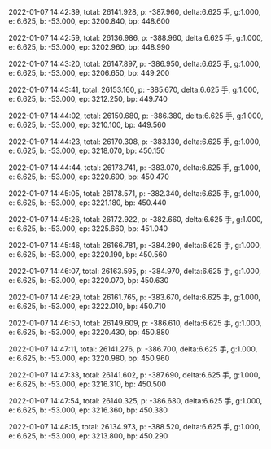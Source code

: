 2022-01-07 14:42:39, total: 26141.928, p: -387.960, delta:6.625 手, g:1.000, e: 6.625, b: -53.000, ep: 3200.840, bp: 448.600

2022-01-07 14:42:59, total: 26136.986, p: -388.960, delta:6.625 手, g:1.000, e: 6.625, b: -53.000, ep: 3202.960, bp: 448.990

2022-01-07 14:43:20, total: 26147.897, p: -386.950, delta:6.625 手, g:1.000, e: 6.625, b: -53.000, ep: 3206.650, bp: 449.200

2022-01-07 14:43:41, total: 26153.160, p: -385.670, delta:6.625 手, g:1.000, e: 6.625, b: -53.000, ep: 3212.250, bp: 449.740

2022-01-07 14:44:02, total: 26150.680, p: -386.380, delta:6.625 手, g:1.000, e: 6.625, b: -53.000, ep: 3210.100, bp: 449.560

2022-01-07 14:44:23, total: 26170.308, p: -383.130, delta:6.625 手, g:1.000, e: 6.625, b: -53.000, ep: 3218.070, bp: 450.150

2022-01-07 14:44:44, total: 26173.741, p: -383.070, delta:6.625 手, g:1.000, e: 6.625, b: -53.000, ep: 3220.690, bp: 450.470

2022-01-07 14:45:05, total: 26178.571, p: -382.340, delta:6.625 手, g:1.000, e: 6.625, b: -53.000, ep: 3221.180, bp: 450.440

2022-01-07 14:45:26, total: 26172.922, p: -382.660, delta:6.625 手, g:1.000, e: 6.625, b: -53.000, ep: 3225.660, bp: 451.040

2022-01-07 14:45:46, total: 26166.781, p: -384.290, delta:6.625 手, g:1.000, e: 6.625, b: -53.000, ep: 3220.190, bp: 450.560

2022-01-07 14:46:07, total: 26163.595, p: -384.970, delta:6.625 手, g:1.000, e: 6.625, b: -53.000, ep: 3220.070, bp: 450.630

2022-01-07 14:46:29, total: 26161.765, p: -383.670, delta:6.625 手, g:1.000, e: 6.625, b: -53.000, ep: 3222.010, bp: 450.710

2022-01-07 14:46:50, total: 26149.609, p: -386.610, delta:6.625 手, g:1.000, e: 6.625, b: -53.000, ep: 3220.430, bp: 450.880

2022-01-07 14:47:11, total: 26141.276, p: -386.700, delta:6.625 手, g:1.000, e: 6.625, b: -53.000, ep: 3220.980, bp: 450.960

2022-01-07 14:47:33, total: 26141.602, p: -387.690, delta:6.625 手, g:1.000, e: 6.625, b: -53.000, ep: 3216.310, bp: 450.500

2022-01-07 14:47:54, total: 26140.325, p: -386.680, delta:6.625 手, g:1.000, e: 6.625, b: -53.000, ep: 3216.360, bp: 450.380

2022-01-07 14:48:15, total: 26134.973, p: -388.520, delta:6.625 手, g:1.000, e: 6.625, b: -53.000, ep: 3213.800, bp: 450.290